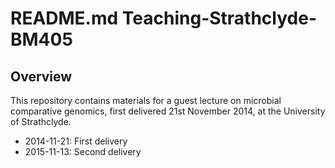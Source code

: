 # README.md Teaching-Strathclyde-BM405

## Overview

This repository contains materials for a guest lecture on microbial
comparative genomics, first delivered 21st November 2014, at the University
of Strathclyde.

* 2014-11-21: First delivery
* 2015-11-13: Second delivery
